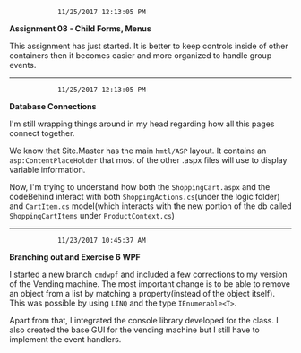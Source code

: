 				11/25/2017 12:13:05 PM

**Assignment 08 - Child Forms, Menus**

This assignment has just started. It is better to keep controls inside of other containers then it becomes easier and more organized to handle group events.
____				

				11/25/2017 12:13:05 PM

**Database Connections** 

I'm still wrapping things around in my head regarding how all this pages connect together.

We know that Site.Master has the main `hmtl/ASP` layout. It contains an `asp:ContentPlaceHolder` that most of the other .aspx files will use to display variable information.

Now, I'm trying to understand how both the `ShoppingCart.aspx` and the codeBehind interact with both `ShoppingActions.cs`(under the logic folder) and `CartItem.cs` model(which interacts with the new portion of the db called `ShoppingCartItems` under `ProductContext.cs`)
____

				11/23/2017 10:45:37 AM 

**Branching out and Exercise 6 WPF** 

I started a new branch `cmdwpf` and included a few corrections to my version of the Vending machine. The most important change is to
be able to remove an object from a list by matching a property(instead of the object itself). This was possible by using `LINQ` and the type `IEnumerable<T>`.

Apart from that, I integrated the console library developed for the class. I also created the base GUI for the vending machine but I still have to implement the event handlers.


